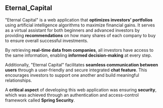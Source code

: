 ## Eternal_Capital

"Eternal Capital" is a web application that **optimizes investors' portfolios** using artificial intelligence algorithms to maximize financial gains. It serves as a virtual assistant for both beginners and advanced investors by providing **recommendations** on how many shares of each company to buy to ensure overall successful investments.

By retrieving **real-time data from companies**, all investors have access to the same information, enabling **informed decision-making** at every step.

Additionally, "Eternal Capital" facilitates **seamless communication between users** through a user-friendly and secure integrated **chat feature**. This encourages investors to support one another and build meaningful relationships.

A **critical aspect** of developing this web application was ensuring **security**, which was achieved through an authentication and access-control framework called **Spring Security**.
